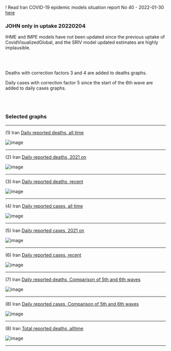 ! Read Iran COVID-19 epidemic models situation report No 40 - 2022-01-30 [here](https://github.com/pourmalek/covir2/blob/main/situation%20reports/40%20Iran%20COVID-19%20epidemic%20models%20situation%20report%20No%2040%20–%202022-01-30.pdf)

### JOHN only in uptake 20220204

IHME and IMPE models have not been updated since the previous uptake of CovidVisualizedGlobal, and the SRIV model updated estimates are highly implausible. 

<br/><br/>

Deaths with correction factors 3 and 4 are added to deaths graphs.  

Daily cases with correction factor 5 since the start of the 6th wave are added to daily cases graphs.  

<br/><br/>

### Selected graphs

******

(1) Iran [Daily reported deaths, all time](https://github.com/pourmalek/covir2/blob/main/20220204/output/merge/graph%2011%20COVID-19%20daily%20deaths%2C%20Iran%2C%20JOHN%2C%20all%20time.pdf)

![image](https://user-images.githubusercontent.com/30849720/152652649-3cc9080a-a426-47a6-bfc3-37b62ccbdf66.png)

******

(2) Iran [Daily reported deaths, 2021 on](https://github.com/pourmalek/covir2/blob/main/20220204/output/merge/graph%2012%20COVID-19%20daily%20deaths%2C%20Iran%2C%20JOHN%2C%202021.pdf)

![image](https://user-images.githubusercontent.com/30849720/152652717-5572303c-34be-407d-8757-9de710568ac2.png)

******

(3) Iran [Daily reported deaths, recent](https://github.com/pourmalek/covir2/blob/main/20220204/output/merge/graph%2012%20COVID-19%20daily%20deaths%2C%20Iran%2C%20JOHN%2C%202022.pdf)

![image](https://user-images.githubusercontent.com/30849720/152652743-1465146c-7815-4daf-b753-dfb927503121.png)

******

(4) Iran [Daily reported cases, all time](https://github.com/pourmalek/covir2/blob/main/20220204/output/merge/graph%2021%20COVID-19%20daily%20cases%2C%20Iran%2C%20JOHN%2C%20all%20time.pdf)

![image](https://user-images.githubusercontent.com/30849720/152652770-ef88b9cd-a188-42a4-b2e7-c5d7638f3358.png)

******

(5) Iran [Daily reported cases, 2021 on](https://github.com/pourmalek/covir2/blob/main/20220204/output/merge/graph%2022%20COVID-19%20daily%20cases%2C%20Iran%2C%20JOHN%2C%202021.pdf)

![image](https://user-images.githubusercontent.com/30849720/152652822-8fbfa17d-f493-45ad-b888-b712f1ed26aa.png)

******

(6) Iran [Daily reported cases, recent](https://github.com/pourmalek/covir2/blob/main/20220204/output/merge/graph%2022%20COVID-19%20daily%20cases%2C%20Iran%2C%20JOHN%2C%202022.pdf)

![image](https://user-images.githubusercontent.com/30849720/152652840-18bbab27-284e-4298-bfd4-7f7160eb3f33.png)

******

(7) Iran [Daily reported deaths, Comparison of 5th and 6th waves](https://github.com/pourmalek/covir2/blob/main/20220204/output/merge/graph%2031%20COVID-19%20daily%20cases%2C%20Iran%2C%20JOHN%2C%205th%20and%206th%20waves.pdf)

![image](https://user-images.githubusercontent.com/30849720/152652869-4ef1ace2-48f9-49af-969d-559cecb2ba5d.png)

******

(8) Iran [Daily reported cases, Comparison of 5th and 6th waves](https://github.com/pourmalek/covir2/blob/main/20220204/output/merge/graph%2032%20COVID-19%20daily%20deaths%2C%20Iran%2C%20JOHN%2C%205th%20and%206th%20waves.pdf)

![image](https://user-images.githubusercontent.com/30849720/152652885-d8c2b523-e4bc-44c5-a7d8-592b4f6bf5e8.png)

******

(8) Iran [Total reported deaths, alltime](https://github.com/pourmalek/covir2/blob/main/20220204/output/merge/graph%2033%20COVID-19%20total%20deaths%2C%20Iran%2C%20JOHN.pdf)

![image](https://user-images.githubusercontent.com/30849720/152652957-6eb14ea1-b592-4e7d-bbe3-ee8a9dbc639e.png)

******


